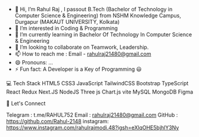 - 👋 Hi, I’m Rahul Raj , I passout B.Tech (Bachelor of Technology in Computer Science & Engineering) from NSHM Knowledge Campus, Durgapur (MAKAUT UNIVERSITY, Kolkata)
- 👀 I’m interested in Coding & Programming
- 🌱 I’m currently learning in Bachelor Of Technology In Computer Science & Engineering 
- 💞️ I’m looking to collaborate on Teamwork, Leadership.
- 📫 How to reach me : Email - rahulraj21480@gmail.com
- 😄 Pronouns: ...
- ⚡ Fun fact: A Developer is a Key of Programming 😃


💻 Tech Stack
HTML5 CSS3 JavaScript TailwindCSS Bootstrap TypeScript React Redux Next.JS NodeJS Three js Chart.js vite MySQL MongoDB Figma

💬 Let's Connect

Telegram : t.me/RAHUL752
Email : rahulraj21480@gmail.com
GitHub : https://github.com/Rahul-2148
instagram: https://www.instagram.com/rahulrajmodi.48?igsh=eXlqOHE5bjhlY3Ny

<!---
Rahul-2148/Rahul-2148 is a ✨ special ✨ repository because its `README.md` (this file) appears on your GitHub profile.
You can click the Preview link to take a look at your changes.
--->
